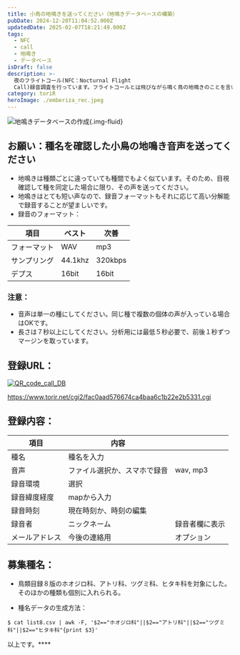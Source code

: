 ```yaml
---
title: 小鳥の地鳴きを送ってください（地鳴きデータベースの構築）
pubDate: 2024-12-20T11:04:52.000Z
updatedDate: 2025-02-07T18:21:49.000Z
tags:
  - NFC
  - call
  - 地鳴き
  - データベース
isDraft: false
description: >-
  夜のフライトコール(NFC：Nocturnal Flight
  Call)録音調査を行っています。フライトコールとは飛びながら鳴く鳥の地鳴きのことを言いますが、日本ではNFCの声と種の対応がいていません。そこで昼に鳴いている地鳴きを集めてデータベースにし、NFCがどの種類かを特定するのに用いたいと思います。昼に鳴く地鳴きと夜のフライトコールはきっと似ているだろうと仮説を立てています。
category: toriR
heroImage: ./emberiza_rec.jpeg
---
```


![地鳴きデータベースの作成](https://object-storage.tyo2.conoha.io/v1/nc_2520d9a1_blog-astro-assets/blog-astro-assets/emberiza_rec.jpeg){.img-fluid}

## お願い：種名を確認した小鳥の地鳴き音声を送ってください

- 地鳴きは種類ごとに違っていても種間でもよく似ています。そのため、目視確認して種を同定した場合に限り、その声を送ってください。
- 地鳴きはとても短い声なので、録音フォーマットもそれに応じて高い分解能で録音することが望ましいです。
- 録音のフォーマット：

| 項目         | ベスト  | 次善    |
| ------------ | ------- | ------- |
| フォーマット | WAV     | mp3     |
| サンプリング | 44.1khz | 320kbps |
| デプス       | 16bit   | 16bit   |

### 注意：

- 音声は単一の種にしてください。同じ種で複数の個体の声が入っている場合はOKです。
- 長さは７秒以上にしてください。分析用には最低５秒必要で、前後１秒ずつマージンを取っています。

## 登録URL：

[![QR_code_call_DB](https://object-storage.tyo2.conoha.io/v1/nc_2520d9a1_blog-astro-assets/blog-astro-assets/QR_code_call_DB.png)](https://www.torir.net/cgi2/fac0aad576674ca4baa6c1b22e2b5331.cgi)

https://www.torir.net/cgi2/fac0aad576674ca4baa6c1b22e2b5331.cgi

## 登録内容：

| 項目           | 内容                         |                |
| -------------- | ---------------------------- | -------------- |
| 種名           | 種名を入力                   |                |
| 音声           | ファイル選択か、スマホで録音 | wav, mp3       |
| 録音環境       | 選択                         |                |
| 録音緯度経度   | mapから入力                  |                |
| 録音時刻       | 現在時刻か、時刻の編集       |                |
| 録音者         | ニックネーム                 | 録音者欄に表示 |
| メールアドレス | 今後の連絡用                 | オプション     |

## 募集種名：

- 鳥類目録８版のホオジロ科、アトリ科、ツグミ科、ヒタキ科を対象にした。そのほかの種類も個別に入れられる。

- 種名データの生成方法：

```
$ cat list8.csv | awk -F, '$2=="ホオジロ科"||$2=="アトリ科"||$2=="ツグミ科"||$2=="ヒタキ科"{print $3}' 
```



以上です。****
